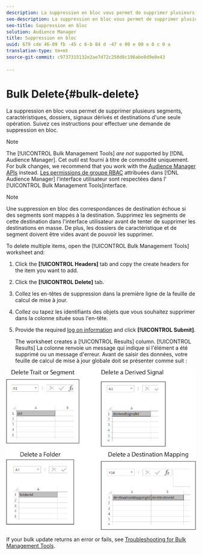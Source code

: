```yaml
---
description: La suppression en bloc vous permet de supprimer plusieurs segments, caractéristiques, dossiers, signaux dérivés et destinations d'une seule opération. Suivez ces instructions pour effectuer une demande de suppression en bloc.
seo-description: La suppression en bloc vous permet de supprimer plusieurs segments, caractéristiques, dossiers, signaux dérivés et destinations d'une seule opération. Suivez ces instructions pour effectuer une demande de suppression en bloc.
seo-title: Suppression en bloc
solution: Audience Manager
title: Suppression en bloc
uuid: 679 cde 46-09 fb -45 c 6-b 84 d -47 e 00 e 00 e 0 c 0 a
translation-type: tm+mt
source-git-commit: c9737315132e2ae7d72c250d8c196abe8d9e0e43

---
```



# Bulk Delete{#bulk-delete}

La suppression en bloc vous permet de supprimer plusieurs segments, caractéristiques, dossiers, signaux dérivés et destinations d&#39;une seule opération. Suivez ces instructions pour effectuer une demande de suppression en bloc.

<!-- 

<p>t_bulk_delete.xml </p>

 -->

>[!NOTE]
>
>The [!UICONTROL Bulk Management Tools] *are not* supported by [!DNL Audience Manager]. Cet outil est fourni à titre de commodité uniquement. For bulk changes, we recommend that you work with the [Audience Manager APIs](../../api/rest-api-main/aam-api-getting-started.md) instead. [Les permissions de groupe RBAC](../../features/administration/administration-overview.md) attribuées dans [!DNL Audience Manager] l&#39;interface utilisateur sont respectées dans l&#39; [!UICONTROL Bulk Management Tools]interface.

>[!NOTE]
>
>Une suppression en bloc des correspondances de destination échoue si des segments sont mappés à la destination. Supprimez les segments de cette destination dans l&#39;interface utilisateur avant de tenter de supprimer les destinations en masse. De plus, les dossiers de caractéristique et de segment doivent être vides avant de pouvoir les supprimer.

To delete multiple items, open the [!UICONTROL Bulk Management Tools] worksheet and:

1. Click the **[!UICONTROL Headers]** tab and copy the create headers for the item you want to add.
2. Click the **[!UICONTROL Delete]** tab.
3. Collez les en-têtes de suppression dans la première ligne de la feuille de calcul de mise à jour.
4. Collez ou tapez les identifiants des objets que vous souhaitez supprimer dans la colonne située sous l&#39;en-tête.
5. Provide the required [log on information](../../reference/bulk-management-tools/bulk-management-intro.md#auth-reqs) and click **[!UICONTROL Submit]**.

   The worksheet creates a [!UICONTROL Results] column. [!UICONTROL Results] La colonne renvoie un message qui indique si l&#39;élément a été supprimé ou un message d&#39;erreur.
Avant de saisir des données, votre feuille de calcul de mise à jour globale doit se présenter comme suit :

![](assets/delete.png)

If your bulk update returns an error or fails, see [Troubleshooting for Bulk Management Tools](../../reference/bulk-management-tools/bulk-troubleshooting.md).
